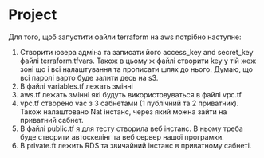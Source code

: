 # Project

Для того, щоб запустити файли terraform на aws потрібно наступне:
1. Створити юзера адміна та записати його access_key and secret_key файлі terraform.tfvars. Також в цьому ж файлі  створити key у тій жеж зоні що і всі налаштування та прописати шлях до нього. Думаю, що всі паролі варто буде залити десь на s3. 
2. В файлі variables.tf лежать змінні
3. aws.tf лежать змінні які будуть використовуваться в файлі vpc.tf
4. vpc.tf створено vac з 3 сабнетами (1 публічний та 2 приватних). Також налаштовано Nat інстанс, через який можна зайти на приватний сабнет. 
5. В файлі public.tf я для тесту створила веб інстанс. В ньому треба буде створити автоскелінг та веб сервер нашої програмки.
6. В private.ft  лежить RDS та звичайний інстанс в приватному сабнеті. 
